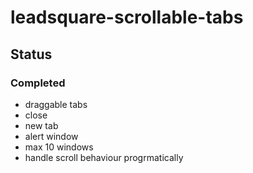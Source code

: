 # leadsquare-scrollable-tabs

## Status

### Completed

- draggable tabs
- close
- new tab
- alert window
- max 10 windows
- handle scroll behaviour progrmatically



